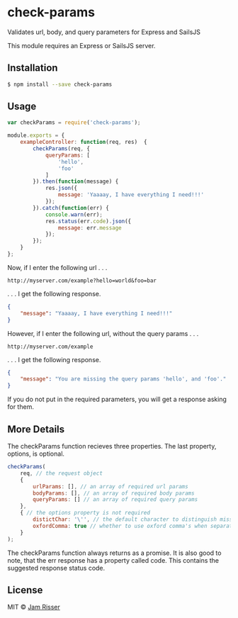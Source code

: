# check-params
Validates url, body, and query parameters for Express and SailsJS

This module requires an Express or SailsJS server.


## Installation

```sh
$ npm install --save check-params
```


## Usage

```js
var checkParams = require('check-params');

module.exports = {
    exampleController: function(req, res)  {
        checkParams(req, {
            queryParams: [
                'hello',
                'foo'
            ]
        }).then(function(message) {
            res.json({
                message: 'Yaaaay, I have everything I need!!!'
            });
        }).catch(function(err) {
            console.warn(err);
            res.status(err.code).json({
                message: err.message
            });
        });
    }
};
```

Now, if I enter the following url . . .
```url
http://myserver.com/example?hello=world&foo=bar
```
. . . I get the following response.
```json
{
    "message": "Yaaaay, I have everything I need!!!"
}
```

However, if I enter the following url, without the query params . . .
```url
http://myserver.com/example
```
. . . I get the following response.
```json
{
    "message": "You are missing the query params 'hello', and 'foo'."
}
```

If you do not put in the required parameters, you will get a response asking for them.


## More Details

The checkParams function recieves three properties. The last property, options, is optional.
```js
checkParams(
    req, // the request object
    {
        urlParams: [], // an array of required url params
        bodyParams: [], // an array of required body params
        queryParams: [] // an array of required query params
    },
    { // the options property is not required
        distictChar: '\'', // the default character to distinguish missing parameters in the error message 
        oxfordComma: true // whether to use oxford comma's when separating lists
    } 
);
```

The checkParams function always returns as a promise. It is also good to note, that the err response has
a property called code. This contains the suggested response status code.


## License

MIT © [Jam Risser](http://jam.jamrizzi.com)

[npm-url]: https://npmjs.org/package/check-params
